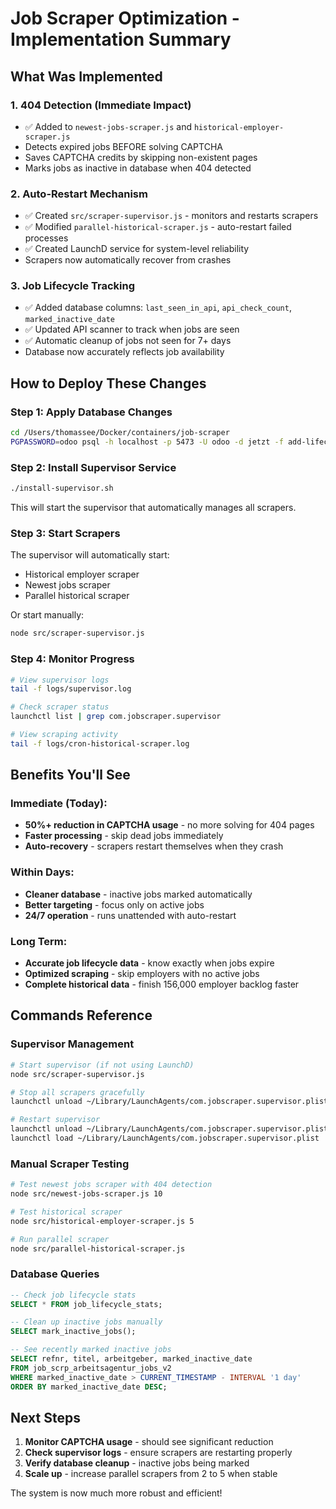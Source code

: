 # Job Scraper Optimization - Implementation Summary

## What Was Implemented

### 1. **404 Detection (Immediate Impact)**
- ✅ Added to `newest-jobs-scraper.js` and `historical-employer-scraper.js`
- Detects expired jobs BEFORE solving CAPTCHA
- Saves CAPTCHA credits by skipping non-existent pages
- Marks jobs as inactive in database when 404 detected

### 2. **Auto-Restart Mechanism**
- ✅ Created `src/scraper-supervisor.js` - monitors and restarts scrapers
- ✅ Modified `parallel-historical-scraper.js` - auto-restart failed processes
- ✅ Created LaunchD service for system-level reliability
- Scrapers now automatically recover from crashes

### 3. **Job Lifecycle Tracking**
- ✅ Added database columns: `last_seen_in_api`, `api_check_count`, `marked_inactive_date`
- ✅ Updated API scanner to track when jobs are seen
- ✅ Automatic cleanup of jobs not seen for 7+ days
- Database now accurately reflects job availability

## How to Deploy These Changes

### Step 1: Apply Database Changes
```bash
cd /Users/thomassee/Docker/containers/job-scraper
PGPASSWORD=odoo psql -h localhost -p 5473 -U odoo -d jetzt -f add-lifecycle-columns.sql
```

### Step 2: Install Supervisor Service
```bash
./install-supervisor.sh
```
This will start the supervisor that automatically manages all scrapers.

### Step 3: Start Scrapers
The supervisor will automatically start:
- Historical employer scraper
- Newest jobs scraper
- Parallel historical scraper

Or start manually:
```bash
node src/scraper-supervisor.js
```

### Step 4: Monitor Progress
```bash
# View supervisor logs
tail -f logs/supervisor.log

# Check scraper status
launchctl list | grep com.jobscraper.supervisor

# View scraping activity
tail -f logs/cron-historical-scraper.log
```

## Benefits You'll See

### Immediate (Today):
- **50%+ reduction in CAPTCHA usage** - no more solving for 404 pages
- **Faster processing** - skip dead jobs immediately
- **Auto-recovery** - scrapers restart themselves when they crash

### Within Days:
- **Cleaner database** - inactive jobs marked automatically
- **Better targeting** - focus only on active jobs
- **24/7 operation** - runs unattended with auto-restart

### Long Term:
- **Accurate job lifecycle data** - know exactly when jobs expire
- **Optimized scraping** - skip employers with no active jobs
- **Complete historical data** - finish 156,000 employer backlog faster

## Commands Reference

### Supervisor Management
```bash
# Start supervisor (if not using LaunchD)
node src/scraper-supervisor.js

# Stop all scrapers gracefully
launchctl unload ~/Library/LaunchAgents/com.jobscraper.supervisor.plist

# Restart supervisor
launchctl unload ~/Library/LaunchAgents/com.jobscraper.supervisor.plist
launchctl load ~/Library/LaunchAgents/com.jobscraper.supervisor.plist
```

### Manual Scraper Testing
```bash
# Test newest jobs scraper with 404 detection
node src/newest-jobs-scraper.js 10

# Test historical scraper
node src/historical-employer-scraper.js 5

# Run parallel scraper
node src/parallel-historical-scraper.js
```

### Database Queries
```sql
-- Check job lifecycle stats
SELECT * FROM job_lifecycle_stats;

-- Clean up inactive jobs manually
SELECT mark_inactive_jobs();

-- See recently marked inactive jobs
SELECT refnr, titel, arbeitgeber, marked_inactive_date 
FROM job_scrp_arbeitsagentur_jobs_v2 
WHERE marked_inactive_date > CURRENT_TIMESTAMP - INTERVAL '1 day'
ORDER BY marked_inactive_date DESC;
```

## Next Steps

1. **Monitor CAPTCHA usage** - should see significant reduction
2. **Check supervisor logs** - ensure scrapers are restarting properly
3. **Verify database cleanup** - inactive jobs being marked
4. **Scale up** - increase parallel scrapers from 2 to 5 when stable

The system is now much more robust and efficient!